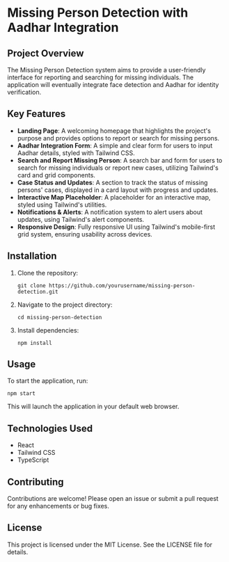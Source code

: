 # Missing Person Detection with Aadhar Integration

## Project Overview
The Missing Person Detection system aims to provide a user-friendly interface for reporting and searching for missing individuals. The application will eventually integrate face detection and Aadhar for identity verification.

## Key Features
- **Landing Page**: A welcoming homepage that highlights the project's purpose and provides options to report or search for missing persons.
- **Aadhar Integration Form**: A simple and clear form for users to input Aadhar details, styled with Tailwind CSS.
- **Search and Report Missing Person**: A search bar and form for users to search for missing individuals or report new cases, utilizing Tailwind's card and grid components.
- **Case Status and Updates**: A section to track the status of missing persons' cases, displayed in a card layout with progress and updates.
- **Interactive Map Placeholder**: A placeholder for an interactive map, styled using Tailwind's utilities.
- **Notifications & Alerts**: A notification system to alert users about updates, using Tailwind's alert components.
- **Responsive Design**: Fully responsive UI using Tailwind's mobile-first grid system, ensuring usability across devices.

## Installation
1. Clone the repository:
   ```
   git clone https://github.com/yourusername/missing-person-detection.git
   ```
2. Navigate to the project directory:
   ```
   cd missing-person-detection
   ```
3. Install dependencies:
   ```
   npm install
   ```

## Usage
To start the application, run:
```
npm start
```
This will launch the application in your default web browser.

## Technologies Used
- React
- Tailwind CSS
- TypeScript

## Contributing
Contributions are welcome! Please open an issue or submit a pull request for any enhancements or bug fixes.

## License
This project is licensed under the MIT License. See the LICENSE file for details.